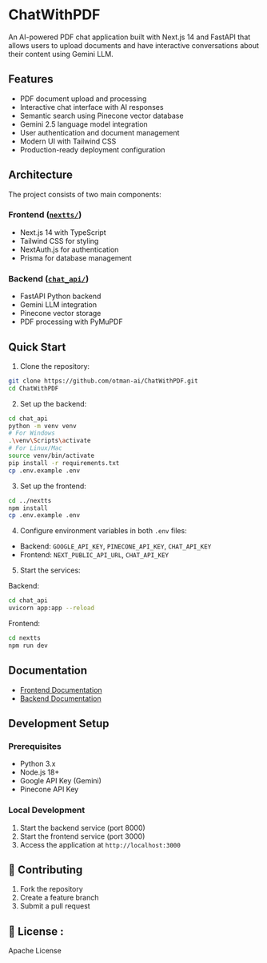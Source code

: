 # ChatWithPDF

An AI-powered PDF chat application built with Next.js 14 and FastAPI that allows users to upload documents and have interactive conversations about their content using Gemini LLM.

## Features

- PDF document upload and processing
- Interactive chat interface with AI responses
- Semantic search using Pinecone vector database
- Gemini 2.5 language model integration
- User authentication and document management
- Modern UI with Tailwind CSS
- Production-ready deployment configuration

## Architecture

The project consists of two main components:

### Frontend ([`nextts/`](nextts/))
- Next.js 14 with TypeScript
- Tailwind CSS for styling
- NextAuth.js for authentication
- Prisma for database management

### Backend ([`chat_api/`](chat_api/))
- FastAPI Python backend
- Gemini LLM integration
- Pinecone vector storage
- PDF processing with PyMuPDF

## Quick Start

1. Clone the repository:
```bash
git clone https://github.com/otman-ai/ChatWithPDF.git
cd ChatWithPDF
```

2. Set up the backend:
```bash
cd chat_api
python -m venv venv
# For Windows
.\venv\Scripts\activate
# For Linux/Mac
source venv/bin/activate
pip install -r requirements.txt
cp .env.example .env
```

3. Set up the frontend:
```bash
cd ../nextts
npm install
cp .env.example .env
```

4. Configure environment variables in both `.env` files:
- Backend: `GOOGLE_API_KEY`, `PINECONE_API_KEY`, `CHAT_API_KEY`
- Frontend: `NEXT_PUBLIC_API_URL`, `CHAT_API_KEY`

5. Start the services:

Backend:
```bash
cd chat_api
uvicorn app:app --reload
```

Frontend:
```bash
cd nextts
npm run dev
```

## Documentation

- [Frontend Documentation](next-ts/README.md)
- [Backend Documentation](chat-api/README.md)

## Development Setup

### Prerequisites

- Python 3.x
- Node.js 18+
- Google API Key (Gemini)
- Pinecone API Key

### Local Development

1. Start the backend service (port 8000)
2. Start the frontend service (port 3000)
3. Access the application at `http://localhost:3000`


## 🤝 Contributing

1. Fork the repository
2. Create a feature branch
3. Submit a pull request

## 📝 License :

Apache License